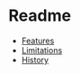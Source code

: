# Readme

- [Features](./doc/features.md)
- [Limitations](./doc/limitations.md)
- [History](./CHANGELOG.md)

